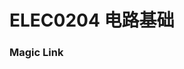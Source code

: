 
# ELEC0204 电路基础

### Magic Link

<!-- [2016 circuit](https://github.com/Emanual20/Emanual20.github.io/tree/main/resources/grade-1/ELEC0204/),from [Boyan](https://github.com/NKUSunBoyan) -->